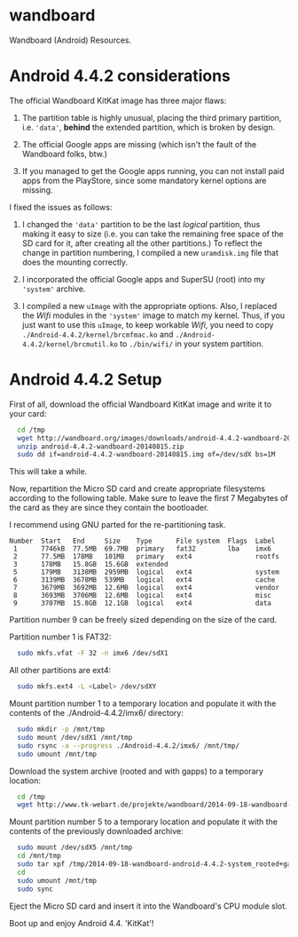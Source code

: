 wandboard
=========

Wandboard (Android) Resources.

Android 4.4.2 considerations
============================

The official Wandboard KitKat image has three major flaws:

1. The partition table is highly unusual, placing the third
   primary partition, i.e. `'data'`, **behind** the extended
   partition, which is broken by design.

2. The official Google apps are missing (which isn't the
   fault of the Wandboard folks, btw.)

3. If you managed to get the Google apps running, you can
   not install paid apps from the PlayStore, since some
   mandatory kernel options are missing.

I fixed the issues as follows:

1. I changed the `'data'` partition to be the last *logical*
   partition, thus making it easy to size (i.e. you can take
   the remaining free space of the SD card for it, after
   creating all the other partitions.)
   To reflect the change in partition numbering, I compiled
   a new `uramdisk.img` file that does the mounting correctly.

2. I incorporated the official Google apps and SuperSU (root)
   into my `'system'` archive.

3. I compiled a new `uImage` with the appropriate options.
   Also, I replaced the *Wifi* modules in the `'system'` image
   to match my kernel. Thus, if you just want to use this
   `uImage`, to keep workable *Wifi*, you need to copy
   `./Android-4.4.2/kernel/brcmfmac.ko` and 
   `./Android-4.4.2/kernel/brcmutil.ko` to `./bin/wifi/` in
   your system partition.


Android 4.4.2 Setup
===================

First of all, download the official Wandboard KitKat image and
write it to your card:

```bash
  cd /tmp
  wget http://wandboard.org/images/downloads/android-4.4.2-wandboard-20140815.zip
  unzip android-4.4.2-wandboard-20140815.zip
  sudo dd if=android-4.4.2-wandboard-20140815.img of=/dev/sdX bs=1M
```

This will take a while.

Now, repartition the Micro SD card and create appropriate filesystems
according to the following table. Make sure to leave the first
7 Megabytes of the card as they are since they contain the
bootloader.

I recommend using GNU parted for the re-partitioning task.

```
Number  Start   End     Size    Type      File system  Flags  Label
 1      7746kB  77.5MB  69.7MB  primary   fat32        lba    imx6
 2      77.5MB  178MB   101MB   primary   ext4                rootfs
 3      178MB   15.8GB  15.6GB  extended
 5      179MB   3138MB  2959MB  logical   ext4                system
 6      3139MB  3678MB  539MB   logical   ext4                cache
 7      3679MB  3692MB  12.6MB  logical   ext4                vendor
 8      3693MB  3706MB  12.6MB  logical   ext4                misc
 9      3707MB  15.8GB  12.1GB  logical   ext4                data
```
Partition number 9 can be freely sized depending on the size
of the card.

Partition number 1 is FAT32:

```bash
  sudo mkfs.vfat -F 32 -n imx6 /dev/sdX1
```

All other partitions are ext4:

```bash
  sudo mkfs.ext4 -L <Label> /dev/sdXY
```
Mount partition number 1 to a temporary location and populate
it with the contents of the ./Android-4.4.2/imx6/ directory:

```bash
  sudo mkdir -p /mnt/tmp
  sudo mount /dev/sdX1 /mnt/tmp
  sudo rsync -a --progress ./Android-4.4.2/imx6/ /mnt/tmp/
  sudo umount /mnt/tmp
```

Download the system archive (rooted and with gapps) to a temporary
location:

```bash
  cd /tmp
  wget http://www.tk-webart.de/projekte/wandboard/2014-09-18-wandboard-android-4.4.2-system_rooted+gapps.tar.xz
```

Mount partition number 5 to a temporary location and populate
it with the contents of the previously downloaded archive:

```bash
  sudo mount /dev/sdX5 /mnt/tmp
  cd /mnt/tmp
  sudo tar xpf /tmp/2014-09-18-wandboard-android-4.4.2-system_rooted+gapps.tar.xz
  cd
  sudo umount /mnt/tmp
  sudo sync
```

Eject the Micro SD card and insert it into the Wandboard's
CPU module slot.

Boot up and enjoy Android 4.4. 'KitKat'!
